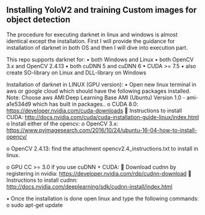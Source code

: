 ## Installing YoloV2 and training Custom images for object detection
The procedure for executing darknet in linux and windows is almost identical except the installation.
First I will provide the guidance for installation of darknet in both OS and then I will dive into execution part.

This repo supports darknet for:
  •	both Windows and Linux
  •	both OpenCV 3.x and OpenCV 2.4.13
  •	both cuDNN 5 and cuDNN 6
  •	CUDA >= 7.5
  •	also create SO-library on Linux and DLL-library on Windows

Installation of darknet in LINUX (GPU version):
  •	Open new linux terminal in aws or google cloud which should have the following packages installed.
Note: Choose aws AMI:Deep Learning Base AMI (Ubuntu) Version 1.0 - ami-a1e534d9 which has built in packages..
o	CUDA 8.0: https://developer.nvidia.com/cuda-downloads
	Instructions to install CUDA: http://docs.nvidia.com/cuda/cuda-installation-guide-linux/index.html
o	Install either of the opencv:
o	OpenCV 3.x: https://www.pyimagesearch.com/2016/10/24/ubuntu-16-04-how-to-install-opencv/

o	OpenCV 2.4.13: find the attachment opencv2.4_instructions.txt to install in linux.

 
o	GPU CC >= 3.0 if you use cuDNN + CUDA: 
	Download cudnn by registering in nvidia: https://developer.nvidia.com/rdp/cudnn-download
	Instructions to install cudnn: http://docs.nvidia.com/deeplearning/sdk/cudnn-install/index.html

•	Once the installation is done open linux and type the following commands:
o	sudo apt-get update
